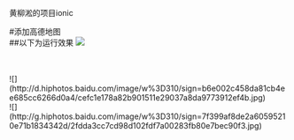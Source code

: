 ﻿黄柳淞的项目ionic


#添加高德地图
<br>
##以下为运行效果
![](http://g.hiphotos.baidu.com/image/w%3D310/sign=8aa22dce3bfa828bd1239be2cd1d41cd/dcc451da81cb39db8061ce9dd8160924aa183053.jpg)
<br>
<br>

<br>
![](http://d.hiphotos.baidu.com/image/w%3D310/sign=b6e002c458da81cb4ee685cc6266d0a4/cefc1e178a82b901511e29037a8da9773912ef4b.jpg)


<br>
![](http://g.hiphotos.baidu.com/image/w%3D310/sign=7f399af8de2a60595210e71b1834342d/2fdda3cc7cd98d102fdf7a00283fb80e7bec90f3.jpg)
